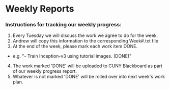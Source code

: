 # Weekly Reports

### Instructions for tracking our weekly progress:
1. Every Tuesday we will discuss the work we agree to do for the week. 
2. Andrew will copy this information to the corresponding Week#.txt file
3. At the end of the week, please mark each work item DONE.
  - e.g. "- Train Inception-v3 using tutorial images. (DONE)"
4. The work marked 'DONE' will be uploaded to CUNY Blackboard as part of our weekly progress report.
5. Whatever is not marked 'DONE' will be rolled over into next week's work plan.
